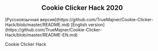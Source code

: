 <h2 align="center">Cookie Clicker Hack 2020</h2> 
[Русскоязычная версия](https://github.com/TrueMajner/Cookie-Clicker-Hack/blob/master/README.md)  
[English version](https://github.com/TrueMajner/Cookie-Clicker-Hack/blob/master/README-EN.md)

Cookie Clicker Hack
